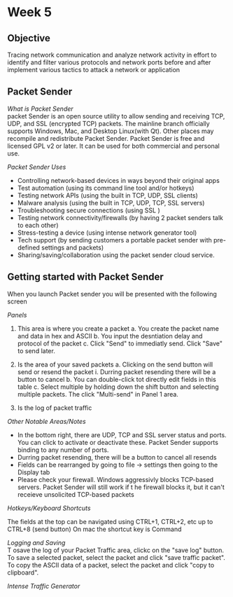 # Week 5
## Objective
Tracing network communication and analyze network activity in effort to identify and filter various protocols and network ports before and after implement various tactics to attack a network or application

## Packet Sender
_What is Packet Sender_<br>
packet Sender is an open source utility to allow sending and receiving TCP, UDP, and SSL (encrypted TCP) packets. The mainline branch officially supports Windows, Mac, and Desktop Linux(with Qt). Other places may recompile and redistribute Packet Sender. Packet Sender is free and licensed GPL v2 or later. It can be used for both commercial and personal use.<br>

_Packet Sender Uses_<br>
* Controlling network-based devices in ways beyond their original apps
* Test automation (using its command line tool and/or hotkeys)
* Testing network APIs (using the built in TCP, UDP, SSL clients)
* Malware analysis (using the built in TCP, UDP, TCP, SSL servers)
* Troubleshooting secure connections (using SSL )
* Testing network connectivity/firewalls (by having 2 packet senders talk to each other)
* Stress-testing a device (using intense network generator tool)
* Tech support (by sending customers a portable packet sender with pre-defined settings and packets)
* Sharing/saving/collaboration using the packet sender cloud service.

## Getting started with Packet Sender
When you launch Packet sender you will be presented with the following screen<br>

_Panels_<br>

1. This area is where you create a packet
 a. You create the packet name and data in hex and ASCII
 b. You input the desntiation delay and protocol of the packet
 c. Click "Send" to immediatly send. Click "Save" to send later.

2. Is the area of your saved packets
 a. Clicking on the send button will send or resend the packet
  i. Durring packet resending there will be a button to cancel
 b. You can double-click tot directly edit fields in this table
 c. Select multiple by holding down the shift button and selecting multiple packets. The click "Multi-send" in Panel 1 area.
3. Is the log of packet traffic

_Other Notable Areas/Notes_<br>
* In the bottom right, there are UDP, TCP and SSL server status and ports. You can click to activate or deactivate these. Packet Sender supports binding to any number of ports.
* Durring packet resending, there will be a button to cancel all resends
* Fields can be rearranged by going to file -> settings then going to the Display tab
* Please check your firewall. Windows aggressivly blocks TCP-based servers. Packet Sender will still work if t he firewall blocks it, but it can't receieve unsolicited TCP-based packets

_Hotkeys/Keyboard Shortcuts_<br>

The fields at the top can be navigated using CTRL+1, CTRL+2, etc up to CTRL+8 (send button) On mac the shortcut key is Command<br>

_Logging and Saving_<br>
T osave the log of your Packet Traffic area, clickc on the "save log" button. To save a selected packet, select the packet and click "save traffic packet". To copy the ASCII data of a packet, select the packet and click "copy to clipboard".<br>

_Intense Traffic Generator_<br>





